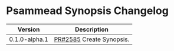 # Psammead Synopsis Changelog

<!-- prettier-ignore -->
| Version | Description |
|---------|-------------|
| 0.1.0-alpha.1   | [PR#2585](https://github.com/BBC-News/psammead/pull/2585) Create Synopsis. |
